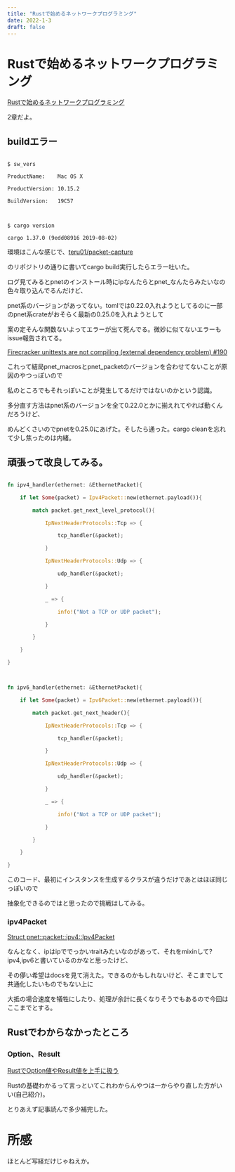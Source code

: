```yaml
---
title: "Rustで始めるネットワークプログラミング"
date: 2022-1-3
draft: false
---
```

# Rustで始めるネットワークプログラミング



[Rustで始めるネットワークプログラミング]( https://booth.pm/ja/items/1410513)



2章だよ。



## buildエラー



```shell

$ sw_vers

ProductName:	Mac OS X

ProductVersion:	10.15.2

BuildVersion:	19C57



$ cargo version

cargo 1.37.0 (9edd08916 2019-08-02)

```



環境はこんな感じで、[teru01/packet-capture](https://github.com/teru01/packet-capture/blob/web-version/Cargo.toml)



のリポジトリの通りに書いてcargo build実行したらエラー吐いた。



ログ見てみるとpnetのインストール時にipなんたらとpnet_なんたらみたいなの色々取り込んでるんだけど、



pnet系のバージョンがあってない。tomlでは0.22.0入れようとしてるのに一部のpnet系crateがおそらく最新の0.25.0を入れようとして



案の定そんな関数ないよってエラーが出て死んでる。微妙に似てないエラーもissue報告されてる。



[Firecracker unittests are not compiling (external dependency problem) #190](https://github.com/firecracker-microvm/firecracker/issues/190)



これって結局pnet_macrosとpnet_packetのバージョンを合わせてないことが原因のやつっぽいので



私のところでもそれっぽいことが発生してるだけではないのかという認識。



多分直す方法はpnet系のバージョンを全て0.22.0とかに揃えれてやれば動くんだろうけど、



めんどくさいのでpnetを0.25.0にあげた。そしたら通った。cargo cleanを忘れて少し焦ったのは内緒。



## 頑張って改良してみる。



```rust

fn ipv4_handler(ethernet: &EthernetPacket){

	if let Some(packet) = Ipv4Packet::new(ethernet.payload()){

		match packet.get_next_level_protocol(){

			IpNextHeaderProtocols::Tcp => {

				tcp_handler(&packet);

			}

			IpNextHeaderProtocols::Udp => {

				udp_handler(&packet);

			}

			_ => {

				info!("Not a TCP or UDP packet");

			}

		}

	}

}



fn ipv6_handler(ethernet: &EthernetPacket){

	if let Some(packet) = Ipv6Packet::new(ethernet.payload()){

		match packet.get_next_header(){

			IpNextHeaderProtocols::Tcp => {

				tcp_handler(&packet);

			}

			IpNextHeaderProtocols::Udp => {

				udp_handler(&packet);

			}

			_ => {

				info!("Not a TCP or UDP packet");

			}

		}

	}

}

```



このコード、最初にインスタンスを生成するクラスが違うだけであとはほぼ同じっぽいので



抽象化できるのではと思ったので挑戦はしてみる。



### ipv4Packet



[Struct pnet::packet::ipv4::Ipv4Packet](https://docs.rs/pnet/0.12.0/pnet/packet/ipv4/struct.Ipv4Packet.html)



なんとなく、ipはipででっかいtraitみたいなのがあって、それをmixinして?ipv4,ipv6と書いているのかなと思ったけど、



その儚い希望はdocsを見て消えた。できるのかもしれないけど、そこまでして共通化したいものでもない上に



大抵の場合速度を犠牲にしたり、処理が余計に長くなりそうでもあるので今回はここまでとする。



## Rustでわからなかったところ



### Option、Result



[RustでOption値やResult値を上手に扱う](https://qiita.com/tatsuya6502/items/cd41599291e2e5f38a4a)



Rustの基礎わかるって言っといてこれわからんやつは一からやり直した方がいい(自己紹介)。



とりあえず記事読んで多少補完した。





# 所感



ほとんど写経だけじゃねえか。
